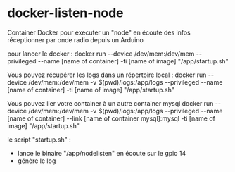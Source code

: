 # docker-listen-node
Container Docker pour executer un "node" en écoute des infos réceptionner par onde radio depuis un Arduino

pour lancer le docker : 
docker run --device /dev/mem:/dev/mem --privileged --name [name of container] -ti [name of image] "/app/startup.sh"

Vous pouvez récupérer les logs dans un répertoire local : 
docker run --device /dev/mem:/dev/mem -v $(pwd)/logs:/app/logs --privileged --name [name of container] -ti [name of image] "/app/startup.sh"

Vous pouvez lier votre container à un autre container mysql
docker run --device /dev/mem:/dev/mem -v $(pwd)/logs:/app/logs --privileged --name [name of container] --link [name of container mysql]:mysql -ti [name of image] "/app/startup.sh"

le script "startup.sh" : 
- lance le binaire "/app/nodelisten" en écoute sur le gpio 14
- génère le log

